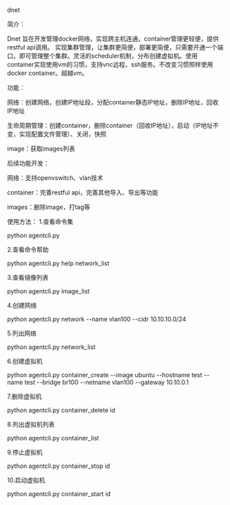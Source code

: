 
dnet

简介：

Dnet 旨在开发管理docker网络，实现跨主机连通，container管理更轻便，提供restful api调用。 实现集群管理，让集群更简便，部署更简便，只需要开通一个端口，即可管理整个集群。灵活的scheduler机制，分布创建虚拟机。使用container实现使用vm的习惯，支持vnc远程，ssh服务。不改变习惯照样使用docker container。超越vm。

功能：

网络：创建网络，创建IP地址段，分配container静态IP地址，删除IP地址，回收IP地址

生命周期管理：创建container，删除container（回收IP地址），启动（IP地址不变，实现配置文件管理）、关闭，快照

image：获取images列表

后续功能开发：

网络：支持openvswitch、vlan技术

container：完善restful api，完善其他导入、导出等功能

images：删除image，打tag等

使用方法：
1.查看命令集

  python agentcli.py


2.查看命令帮助

   python agentcli.py  help  network_list


3.查看镜像列表

   python agentcli.py   image_list

4.创建网络

   python agentcli.py  network  --name   vlan100   --cidr  10.10.10.0/24

5.列出网络

  python agentcli.py   network_list

6.创建虚拟机

  python agentcli.py  container_create --image   ubuntu   --hostname  test  --name  test   --bridge  br100 --netname  vlan100   --gateway  10.10.0.1

7.删除虚拟机

  python agentcli.py   container_delete   id

8.列出虚拟机列表

  python agentcli.py   container_list

9.停止虚拟机

  python agentcli.py   container_stop   id

10.启动虚拟机

  python agentcli.py  container_start  id
  
